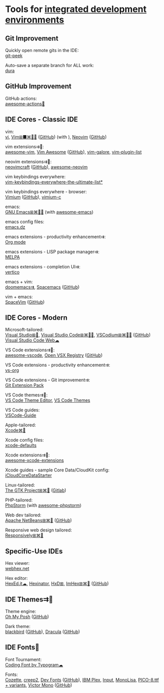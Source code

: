 
# Tools for [integrated development environments](https://trendless.tech/langs)

## Git Improvement

Quickly open remote gits in the IDE:  
[git-peek](https://github.com/Jarred-Sumner/git-peek)

Auto-save a separate branch for ALL work:  
[dura](https://github.com/tkellogg/dura)

## GitHub Improvement

GitHub actions:  
[awesome-actions💩](https://github.com/sdras/awesome-actions)

## IDE Cores - Classic IDE

vim:  
[vi](https://ex-vi.sourceforge.net/),
[Vim⊞■⌘🐧🤖](https://www.vim.org/) ([GitHub](https://github.com/vim/vim)) (with ),
[Neovim](https://neovim.io/) ([GitHub](https://github.com/neovim/neovim))

vim extensions⇉💩:  
[awesome-vim](https://github.com/akrawchyk/awesome-vim),
[Vim Awesome](https://vimawesome.com/) ([GitHub](https://github.com/vim-awesome/vim-awesome)),
[vim-galore](https://github.com/mhinz/vim-galore),
[vim-plugin-list](https://github.com/altermo/vim-plugin-list)

neovim extensions⇉💩:  
[neovimcraft](https://neovimcraft.com/) ([GitHub](https://github.com/neurosnap/neovimcraft)),
[awesome-neovim](https://github.com/rockerBOO/awesome-neovim)

vim keybindings everywhere:  
[vim-keybindings-everywhere-the-ultimate-list*](https://github.com/erikw/vim-keybindings-everywhere-the-ultimate-list)

vim keybindings everywhere - browser:  
[Vimium](https://vimium.github.io/) ([GitHub](https://github.com/philc/vimium)),
[vimium-c](https://github.com/gdh1995/vimium-c)

emacs:  
[GNU Emacs⊞⌘🐧🆓](https://www.gnu.org/software/emacs/) (with [awesome-emacs](https://github.com/emacs-tw/awesome-emacs))

emacs config files:  
[emacs.dz](https://github.com/caisah/emacs.dz)

emacs extensions - productivity enhancement⇉:  
[Org mode](https://orgmode.org/)

emacs extensions - LISP package manager⇉:  
[MELPA](https://melpa.org/)

emacs extensions - completion UI⇉:  
[vertico](https://github.com/minad/vertico)

emacs + vim:  
[doomemacs⇉](https://github.com/doomemacs/doomemacs),
[Spacemacs](https://www.spacemacs.org/) ([GitHub](https://github.com/syl20bnr/spacemacs))

vim + emacs:  
[SpaceVim](https://spacevim.org/) ([GitHub](https://github.com/SpaceVim/SpaceVim))

## IDE Cores - Modern

Microsoft-tailored:  
[Visual Studio⊞🧛](https://visualstudio.microsoft.com/),
[Visual Studio Code⊞⌘🐧🧛](https://code.visualstudio.com/),
[VSCodium⊞⌘🐧🆓](https://vscodium.com/) ([GitHub](https://github.com/VSCodium/vscodium))
[Visual Studio Code Web☁](https://vscode.dev/)

VS Code extensions⇉💩:  
[awesome-vscode](https://github.com/viatsko/awesome-vscode),
[Open VSX Registry](https://open-vsx.org/) ([GitHub](https://github.com/eclipse/openvsx))

VS Code extensions - productivity enhancement⇉:  
[vs-org](https://github.com/boydvoid/vs-org)

VS Code extensions - Git improvement⇉:  
[Git Extension Pack](https://marketplace.visualstudio.com/items?itemName=donjayamanne.git-extension-pack)

VS Code themes⇉💩:  
[VS Code Theme Editor](https://themes.vscode.one/),
[VS Code Themes](https://vscodethemes.com/)

VS Code guides:  
[VSCode-Guide](https://github.com/mikeroyal/VSCode-Guide)

Apple-tailored:  
[Xcode⌘🍎](https://developer.apple.com/xcode/)

Xcode config files:  
[xcode-defaults](https://github.com/ctreffs/xcode-defaults)

Xcode extensions⇉💩:  
[awesome-xcode-extensions](https://github.com/theswiftdev/awesome-xcode-extensions)

Xcode guides - sample Core Data/CloudKit config:  
[iCloudCoreDataStarter](https://github.com/jazzychad/iCloudCoreDataStarter)

Linux-tailored:  
[The GTK Project⊞⌘🐧](https://gtk.org/) ([Gitlab](https://gitlab.gnome.org/GNOME/gtk/))

PHP-tailored:  
[PhpStorm](https://www.jetbrains.com/phpstorm/) (with [awesome-phpstorm](https://github.com/WyriHaximus/awesome-phpstorm))

Web dev tailored:  
[Apache NetBeans⊞⌘🐧](https://netbeans.apache.org/) ([GitHub](https://github.com/apache/netbeans))

Responsive web design tailored:  
[Responsively⊞⌘🐧](https://responsively.app/)

## Specific-Use IDEs

Hex viewer:  
[webhex.net](https://en.webhex.net/)

Hex editor:  
[HexEd.it☁](https://hexed.it/),
[Hexinator](https://hexinator.com/),
[HxD⊞](https://mh-nexus.de/en/hxd/),
[ImHex⊞⌘🐧](https://imhex.werwolv.net/) ([GitHub](https://github.com/WerWolv/ImHex))

## IDE Themes⇉💩

Theme engine:  
[Oh My Posh](https://ohmyposh.dev/) ([GitHub](https://github.com/jandedobbeleer/oh-my-posh))

Dark theme:  
[blackbird](https://blackbird.mattglei.ch/) ([GitHub](https://github.com/blackbirdtheme)),
[Dracula](https://draculatheme.com/) ([GitHub](https://github.com/dracula/dracula-theme))

## IDE Fonts💩

Font Tournament:  
[Coding Font by Typogram☁](https://www.codingfont.com/)

Fonts:  
[Cozette](https://github.com/slavfox/Cozette),
[creep2](https://github.com/raymond-w-ko/creep2),
[Dev Fonts](https://devfonts.gafi.dev/) ([GitHub](https://github.com/Gaafar/dev-fonts)),
[IBM Plex](https://github.com/IBM/plex),
[Input](https://input.djr.com/),
[MonoLisa](https://www.monolisa.dev/),
[PICO-8.ttf + variants](https://www.lexaloffle.com/bbs/?tid=3760),
[Victor Mono](https://rubjo.github.io/victor-mono/) ([GitHub](https://github.com/rubjo/victor-mono))
